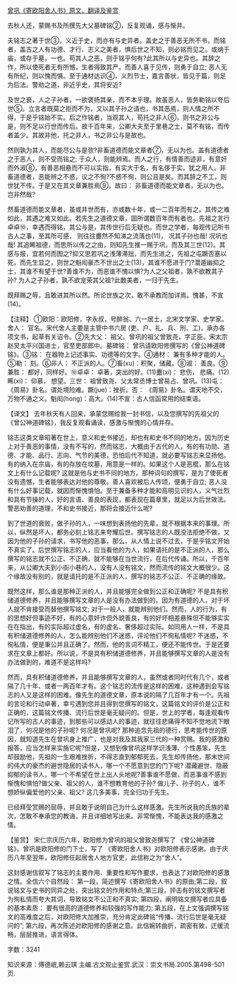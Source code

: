 [曾巩《寄欧阳舍人书》原文、翻译及鉴赏](https://www.vrrw.net/wx/14182.html)

去秋人还，蒙赐书及所撰先大父墓碑铭②，反复观诵，感与惭并。

夫铭志之著于世③，义近于史，而亦有与史异者。盖史之于善恶无所不书，而铭者，盖古之人有功德、才行、志义之美者，惧后世之不知，则必铭而见之。或纳于庙，或存于墓，一也。苟其人之恶，则于铭乎何有?此其所以与史异也。其辞之作，所以使死者无有所憾，生者得致其严。而善人喜于见传，则勇于自立; 恶人无有所纪，则以愧而惧。至于通材达识④，义烈节士，嘉言善状，皆见于篇，则足为后法。警劝之道，非近乎史，其将安近?

及世之衰，人之子孙者，一欲褒扬其亲，而不本乎理。故虽恶人，皆务勒铭以夸后世⑤。立言者既莫之拒而不为，又以其子孙之请也，书其恶焉，则人情之所不得，于是乎铭始不实。后之作铭者，当观其人，苟托之非人⑥，则书之非公与是，则不足以行世而传后。故千百年来，公卿大夫至于里巷之士，莫不有铭，而传者盖少。其故非他，托之非人，书之非公与是故也。

然则孰为其人，而能尽公与是欤?非畜道德而能文章者⑦，无以为也。盖有道德者之于恶人，则不受而铭之; 于众人，则能辨焉。而人之行，有情善而迹非，有意奸而外淑⑧，有善恶相悬而不可以实指，有实大于名，有名侈于实。犹之用人，非畜道德者，恶能辨之不惑，议之不徇?不惑不徇，则公且是矣。而其辞之不工，则世犹不传。于是又在其文章兼胜焉⑨。故曰： 非畜道德而能文章者，无以为也。岂非然哉?

然畜道德而能文章者，虽或并世而有，亦或数十年，或一二百年而有之。其传之难如此，其遇之难又如此。若先生之道德文章，固所谓数百年而有者也。先祖之言行卓卓⑩，幸遇而得铭，其公与是，其传世行后无疑也。而世之学者，每观传记所书古人之事，至其所可感， 则往往衋然不知涕之流落也(11)， 况其子孙也哉! 况巩也哉! 其追睎祖德，而思所以传之之由，则知先生推一赐于巩，而及其三世(12)。其感与报，宜若何而图之?抑又思若巩之浅薄滞拙，而先生进之，先祖之屯蹶否塞以死，而先生显之，则世之魁闳豪杰不世出之士(13)，其谁不愿进于门?潜遁幽抑之士，其谁不有望于世?善谁不为，而恶谁不愧以惧?为人之父祖者，孰不欲教其子孙? 为人之子孙者，孰不欲宠荣其父祖?此数美者，一归于先生。

既拜赐之辱，且敢进其所以然。所论世族之次，敢不承教而加详焉。愧甚，不宣(14)。



【注释】 ①欧阳：欧阳修，字永叔，号醉翁、六一居士，北宋文学家、史学家。舍人： 官名。宋代舍人主要是主管中书六房 (吏、户、礼、兵、刑、工)，承办各项文书，起草有关诏令。②先大父： 祖父。曾巩的祖父曾致尧，字正臣。宋太宗赵炅太平兴国进士，官至吏部郎中。墓碑铭： 曾巩请欧阳修撰写的《曾公神道碑铭》。③铭： 在器物上记述事实、功德等的文字。④通材： 兼有多种才能的人。⑤勒： 刻。⑥非人： 不正派的人。⑦畜(xu)：积聚，储藏。⑧淑： 善良。⑨兼胜： 都好，同样好。⑩卓卓： 卓著，突出的好。(11)衋(xi)： 悲伤， 悲痛。(12)睎(xi)： 仰慕， 想望。三世： 祖曾致尧、父太常丞博士曾易占、曾巩。(13)屯： 《周易》卦名。谓处境险难。蹶(jue)：挫折。否： 《周易》卦名。谓天地不交，万物不通之义。魁闳(hong)：高大。(14)不宣：古人信函常用的结束语。

【译文】 去年秋天有人回来，承蒙您赐给我一封书信，以及您撰写的先祖父的 《曾公神道碑铭》，我反复观看诵读，感激与惭愧的心情并存。

铭志这类文章昭著在世上，意义和史书接近，却也有和史书不同的地方。因为历史上对于善恶的事情，没有不写的，然而铭志，大概由于古代的人，有的有功勋、道德、才能、品行、志向、气节的美德，恐怕后代不知道，就必要写铭志来显扬他。有的纳入在宗庙，有的存放在坟墓，用意是一样的。如果这个人是恶棍，那么在铭文上有什么记载呢? 这就是他与史书不同的地方。那种词句的撰写，是为了使死者没有遗憾，生者能够表达对他的尊敬。善人喜欢被后人传颂，便勇于自立; 恶人没有什么好事记载，就因而惭愧惧怕。至于兼备多种才能和高明见识的人，义气壮烈和具有节操的人，好的言语、善良的表现，都表现在篇章里，就足以为后世效法。警恶劝善的道理，不和史书接近，那将会接近什么呢?

到了世道的衰败，做子孙的人，一味想到表扬他的先辈，就不根据本来的事理。所以，纵然是坏人，都务必刻上铭志来夸耀后世。撰写铭志的人既没法拒绝不做，又因为他的子孙的请求，书写他的恶事，那么，从人情上说不过去，于是乎铭文开始不真实了。后世撰写铭志的人，应当看他的为人，如果请托的是不正派的人，那么撰写的铭志就不公正、不正确，就不能够在当世流行，在后代传诵。所以，千百年来，从公卿大夫到小街小巷的人，没有人没有铭文，然而流传的铭文大概很少。这个缘故没有别的，就是请托的是不正派的人，撰写的铭志不公正、不正确的缘故。

既然这样，那么谁是那种正派的人，并且能够完全做到公正和正确呢? 不是具有积储道德修养，并且能够撰写文章的人是没有办法做到的。因为有道德的人，对于坏人就不肯接受而替他撰写铭文; 对于一般人，就能辨别他们。然而，人的行为，有的思想好但事迹不好，有的心意奸诈但外貌善良，有的好坏相差悬殊但不能够实实在在指出，有的实际超过虚名，有的虚名、奢侈超过实际。如同用人一样，不是具有积储道德修养的人，怎么能辨别他们不迷惑，评论他们不徇私情呢? 不迷惑，不徇私情，便是秉公并且正确了。然而，他的言词不精工，便还不能传世。于是还要求在文章上都好。所以说，不是具有积储道德修养，并且能够撰写文章的人是没有办法做到的，难道不是这样吗?

然而，具有积储道德修养，并且能够撰写文章的人，虽然或者同时代有几个，或者隔了几十年、或者一两百年才有。这个铭志的流传是这样的困难，这种遇到会写铭志的人又是这样的困难。像先生的道德文章，原本说的隔了几百年才有一个。先祖的言论和行动卓著，幸亏遇到您并且得到您撰写的铭文，这篇铭文的评价是公正和正确的，这篇铭文传播、流行后世是毫无疑问的。但是，世上的学者，每逢观看传记所写的古人的事迹，到那些可以感动人的事迹，就往往悲痛得不知不觉地流下眼泪了，何况是他的子孙呢? 何况是曾巩呢? 那种追念先祖的德行，思考能传世的原因，就知道先生在曾巩身上推广，也是对我及其我家三代的一种赏赐。我的感激和报答，应当怎样来实施它呢?但是，又想到像曾巩这样学识浅薄、个性愚笨，先生却鼓励他，先祖的一生艰难挫折，不得志直到郁郁死去，先生却传扬他，那末世间的伟大的豪杰的避世隐居的读书人，哪一个不愿意到您的门下呢? 潜藏避世、隐蔽抑郁的读书人，哪一个不希望在世上出人头地呢?善事谁不愿做，而恶事谁不感到惭愧和惧怕?做父亲、祖父的人，谁不想教育他的子孙? 做儿子、孙子的人，谁不想娇纵偏爱他的父亲、祖父? 这几多美事，完全归功于先生。

已经拜受赏赐的屈辱，并且敢于说明自己为什么这样感激。先生所说我的氏族的辈次，怎敢不奉承您的教诲，并且详细地写出来。非常惭愧，不能表达我的感激之情。

【鉴赏】 宋仁宗庆历六年，欧阳修为曾巩的祖父曾致尧撰写了 《曾公神道碑铭》。曾巩是欧阳修的门下士，写了 《寄欧阳舍人书》对欧阳修表示感谢。由于庆历八年至翌年，欧阳修任起居舍人地方官吏，此信称之为“舍人”。

这封感谢信叙写了铭志的主要作用、重要性和写作要求，也表达了对欧阳修的感激之情。全信六个自然段： 第一段，简述撰写《寄欧阳舍人书》的原由;第二段，叙说铭文与史书的同异之处，突出铭文的作用和特点;第三段，抨击有的铭文撰写者为徇私情而夸大其词，导致铭文不公正和不真实; 第四段，阐明铭文撰写者应具备的基本素质： 要有很高的道德修养和较强的写作能力; 第五段，在上文强调撰写铭文的高难度之后，对欧阳修大加推崇，充分肯定此碑铭“传播、流行后世是毫无疑问的”; 第六段，再次陈述对欧阳修的感谢之意。此信婉转曲折，疏密有致，迂缓流畅，层层推进，语言得体。

字数：3241

知识来源：傅德岷,赖云琪 主编.古文观止鉴赏.武汉：崇文书局.2005.第498-501页.

